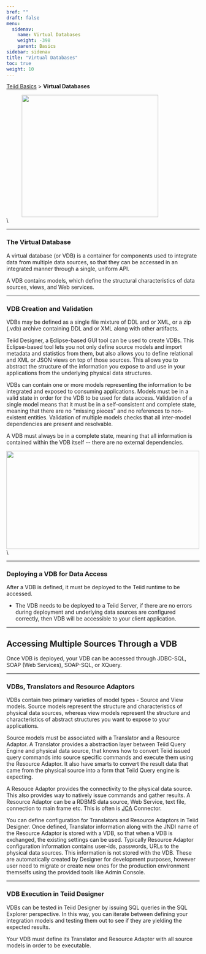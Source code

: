 ```yaml
---
bref: ""
draft: false
menu:
  sidenav:
    name: Virtual Databases
    weight: -398
    parent: Basics
sidebar: sidenav
title: "Virtual Databases"
toc: true
weight: 10
---
```


[Teiid Basics](..) > **Virtual Databases**

<div>
<img width="356" height="319" src="http://static.jboss.org/teiid/images/teiid-vdbinternals.png" frameborder="2" hspace="40" ></img>
</div>\

---
### The Virtual Database

A virtual database (or VDB) is a container for components used to integrate data from multiple data sources, so that they can be accessed in an integrated manner through a single, uniform API.  

A VDB contains models, which define the structural characteristics of data sources, views, and Web services.


---
### VDB Creation and Validation

VDBs may be defined as a single file mixture of DDL and or XML, or a zip (.vdb) archive containing DDL and or XML along with other artifacts.

Teiid Designer, a Eclipse-based GUI tool can be used to create VDBs. This Eclipse-based tool lets you not only define source models and import metadata and statistics from them, but also allows you to define relational and XML or JSON views on top of those sources. This allows you to abstract the structure of the information you expose to and use in your applications from the underlying physical data structures.

VDBs can contain one or more models representing the information to be integrated and exposed to consuming applications. Models must be in a valid state in order for the VDB to be used for data access. Validation of a single model means that it must be in a self-consistent and complete state, meaning that there are no "missing pieces" and no references to non-existent entities. Validation of multiple models checks that all inter-model dependencies are present and resolvable.

A VDB must always be in a complete state, meaning that all information is contained within the VDB itself -- there are no external dependencies.
<div>
<img width="503" height="256" src="http://static.jboss.org/teiid/images/teiid-queryengine.png" frameborder="2" ></img>
</div>\

---
### Deploying a VDB for Data Access

After a VDB is defined, it must be deployed to the Teiid runtime to be accessed. 

*   The VDB needs to be deployed to a Teiid Server, if there are no errors during deployment and underlying data sources are configured correctly, then VDB will be accessible to your client application.

---
## Accessing Multiple Sources Through a VDB

Once VDB is deployed, your VDB can be accessed through JDBC-SQL, SOAP (Web Services), SOAP-SQL, or XQuery.

---
### VDBs, Translators and Resource Adaptors


VDBs contain two primary varieties of model types - Source and View models. Source models represent the structure and characteristics of physical data sources, whereas view models represent the structure and characteristics of abstract structures you want to expose to your applications.

Source models must be associated with a Translator and a Resource Adaptor. A Translator provides a abstraction layer between Teiid Query Engine and physical data source, that knows how to convert Teiid issued query commands into source specific commands and execute them using the Resource Adaptor. It also have smarts to convert the result data that came from the physical source into a form that Teiid Query engine is expecting.

A Resouce Adaptor provides the connectivity to the physical data source. This also provides way to natively issue commands and gather results. A Resource Adaptor can be a RDBMS data source, Web Service, text file, connection to main frame etc. This is often is [JCA](http://java.sun.com/j2ee/connector/) Connector.

You can define configuration for Translators and Resource Adaptors in Teiid Designer.  Once defined, Translator information along with the JNDI name of the Resource Adaptor is stored with a VDB, so that when a VDB is exchanged, the existing settings can be used.
Typically Resource Adaptor configuration information contains user-ids, passwords, URLs to the physical data sources. This information is not stored with the VDB. These are automatically created by Designer for development purposes, however user need to migrate or create new ones for the production environment themselfs using the provided tools like Admin Console.

---
### VDB Execution in Teiid Designer

VDBs can be tested in Teiid Designer by issuing SQL queries in the SQL Explorer perspective. In this way, you can iterate between defining your integration models and testing them out to see if they are yielding the expected results.

Your VDB must define its Translator and Resource Adapter with all source models in order to be executable.





